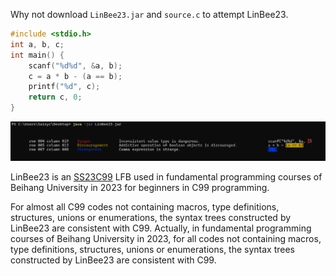 Why not download `LinBee23.jar` and `source.c` to attempt LinBee23.

```c
#include <stdio.h>
int a, b, c;
int main() {
	scanf("%d%d", &a, b);
	c = a * b - (a == b);
	printf("%d", c);
	return c, 0;
}
```

![](terminal.png)

LinBee23 is an [SS23C99](../../../SSL/SSC/SS23C99) LFB used in fundamental programming courses of Beihang University in 2023 for beginners in C99 programming.

For almost all C99 codes not containing macros, type definitions, structures, unions or enumerations, the syntax trees constructed by LinBee23 are consistent with C99. Actually, in fundamental programming courses of Beihang University in 2023, for all codes not containing macros, type definitions, structures, unions or enumerations, the syntax trees constructed by LinBee23 are consistent with C99.